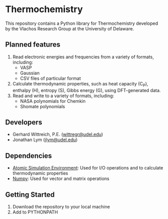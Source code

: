 # Thermochemistry
This repository contains a Python library for Thermochemistry developed by the Vlachos Research Group at the University of Delaware.

## Planned features
1. Read electronic energies and frequencies from a variety of formats, including:
   - VASP
   - Gaussian
   - CSV files of particular format
2. Calculate thermodynamic properties, such as heat capacity (C<sub>P</sub>), enthalpy (H), entropy (S), Gibbs energy (G), using DFT-generated data.
3. Read and write to a variety of formats, including:
   - NASA polynomials for Chemkin
   - Shomate polynomials

## Developers
- Gerhard Wittreich, P.E. (wittregr@udel.edu)
- Jonathan Lym (jlym@udel.edu)

## Dependencies
- [Atomic Simulation Environment](https://wiki.fysik.dtu.dk/ase/): Used for I/O operations and to calculate thermodynamic properties
- [Numpy](http://www.numpy.org/): Used for vector and matrix operations
   
## Getting Started
1. Download the repository to your local machine
2. Add to PYTHONPATH